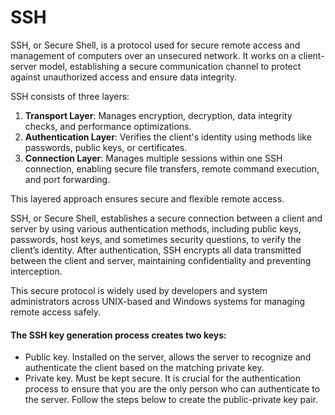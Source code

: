 # SSH
SSH, or Secure Shell, is a protocol used for secure remote access and management of computers over an unsecured network. It works on a client-server model, establishing a secure communication channel to protect against unauthorized access and ensure data integrity. 

SSH consists of three layers:

1. **Transport Layer**: Manages encryption, decryption, data integrity checks, and performance optimizations.
2. **Authentication Layer**: Verifies the client's identity using methods like passwords, public keys, or certificates.
3. **Connection Layer**: Manages multiple sessions within one SSH connection, enabling secure file transfers, remote command execution, and port forwarding.

This layered approach ensures secure and flexible remote access.


SSH, or Secure Shell, establishes a secure connection between a client and server by using various authentication methods, including public keys, passwords, host keys, and sometimes security questions, to verify the client’s identity. After authentication, SSH encrypts all data transmitted between the client and server, maintaining confidentiality and preventing interception. 

This secure protocol is widely used by developers and system administrators across UNIX-based and Windows systems for managing remote access safely.

#### The SSH key generation process creates two keys:

- Public key. Installed on the server, allows the server to recognize and authenticate the client based on the matching private key.
- Private key. Must be kept secure. It is crucial for the authentication process to ensure that you are the only person who can authenticate to the server.
Follow the steps below to create the public-private key pair.

